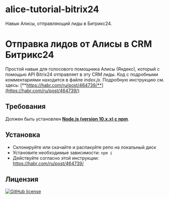 # alice-tutorial-bitrix24
Навык Алисы, отправляющий лиды в Битрикс24.

# Отправка лидов от Алисы в CRM Битрикс24
Простой навык для голосового помощника Алисы (Яндекс), который с помощью API Bitrix24 отправляет в эту CRM лиды. Код с подробными комментариями находится в файле *index.js*. Подробную инструкцию см. здесь: [**https://habr.com/ru/post/464739/**](https://habr.com/ru/post/464739/)

## Требования
Должен быть установлен [**Node.js (version 10.x.x) с npm**](https://nodejs.org/en/). 

## Установка
* Склонируйте или скачайте и распакуйте репо на локальный диск
* Установите необходимые зависимости: `npm i`
* Действуйте согласно этой инструкции: https://habr.com/ru/post/464739/

## Лицензия
[![GitHub license](https://img.shields.io/github/license/stmike/alice-tutorial-bitrix24)](https://github.com/stmike/alice-tutorial-bitrix24/blob/master/LICENSE)
 
